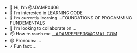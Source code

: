 - 👋 Hi, I’m @ADAMP0406
- 👀 I’m interested in LEARNING CODE
- 🌱 I’m currently learning ...FOUNDATIONS OF PROGAMMING FUNDEMENTALS  
- 💞️ I’m looking to collaborate on ...
- 📫 How to reach me ...ADAMPFEIFER6@GMAIL.COM
- 😄 Pronouns: ...
- ⚡ Fun fact: ...

<!---
ADAMP0406/ADAMP0406 is a ✨ special ✨ repository because its `README.md` (this file) appears on your GitHub profile.
You can click the Preview link to take a look at your changes.
--->
